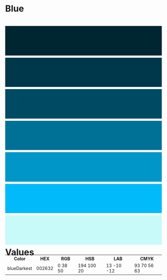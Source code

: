 Blue
===
![image](blueDarkest.png)
![image](blueDarker.png)
![image](blueDark.png)
![image](blue.png)
![image](blueLight.png)
![image](blueLighter.png)
![image](blueLightest.png)
Values
===

<table style="width: 100%; margin-top: -2em;">
    <tr>
      <th>Color</th>
      <th>HEX</th>
      <th>RGB</th>
      <th>HSB</th>
      <th>LAB</th>
      <th>CMYK</th>
    </tr>
    <tr>
      <td>blueDarkest</td>
      <td>002632</td>
      <td>0 38 50</td>
      <td>194 100 20</td>
      <td>13 -10 -12</td>
      <td>93 70 56 63</td>
    </tr>
</table>
